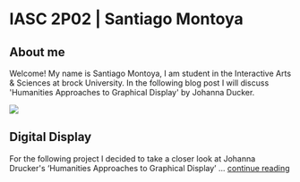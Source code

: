 # IASC 2P02 | Santiago Montoya 

## About me

Welcome! My name is Santiago Montoya, I am student in the Interactive Arts & Sciences at brock University. In the following blog post I will discuss 'Humanities Approaches to Graphical Display' by Johanna Ducker.

![](images/brain.jpg)

## Digital Display 

For the following project I decided to take a closer look at Johanna Drucker's ‘Humanities Approaches to Graphical Display’ ... [continue reading](blog.md)

